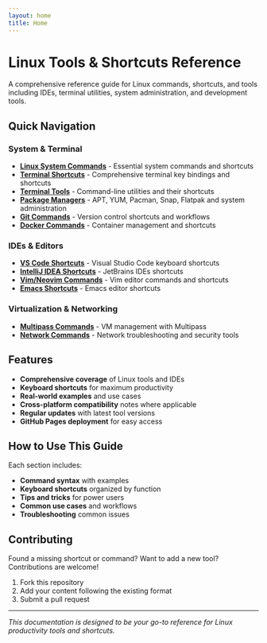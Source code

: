 ```yaml
---
layout: home
title: Home
---
```


# Linux Tools & Shortcuts Reference

A comprehensive reference guide for Linux commands, shortcuts, and tools including IDEs, terminal utilities, system administration, and development tools.

## Quick Navigation

### System & Terminal
- [**Linux System Commands**](/docs/linux-commands/) - Essential system commands and shortcuts
- [**Terminal Shortcuts**](/docs/terminal-shortcuts/) - Comprehensive terminal key bindings and shortcuts
- [**Terminal Tools**](/docs/terminal-tools/) - Command-line utilities and their shortcuts
- [**Package Managers**](/docs/package-managers/) - APT, YUM, Pacman, Snap, Flatpak and system administration
- [**Git Commands**](/docs/git-commands/) - Version control shortcuts and workflows
- [**Docker Commands**](/docs/docker-commands/) - Container management and shortcuts

### IDEs & Editors
- [**VS Code Shortcuts**](/docs/vscode-shortcuts/) - Visual Studio Code keyboard shortcuts
- [**IntelliJ IDEA Shortcuts**](/docs/intellij-shortcuts/) - JetBrains IDEs shortcuts
- [**Vim/Neovim Commands**](/docs/vim-commands/) - Vim editor commands and shortcuts
- [**Emacs Shortcuts**](/docs/emacs-shortcuts/) - Emacs editor shortcuts

### Virtualization & Networking
- [**Multipass Commands**](/docs/multipass-commands/) - VM management with Multipass
- [**Network Commands**](/docs/network-commands/) - Network troubleshooting and security tools

## Features

- **Comprehensive coverage** of Linux tools and IDEs
- **Keyboard shortcuts** for maximum productivity
- **Real-world examples** and use cases
- **Cross-platform compatibility** notes where applicable
- **Regular updates** with latest tool versions
- **GitHub Pages deployment** for easy access

## How to Use This Guide

Each section includes:
- **Command syntax** with examples
- **Keyboard shortcuts** organized by function
- **Tips and tricks** for power users
- **Common use cases** and workflows
- **Troubleshooting** common issues

## Contributing

Found a missing shortcut or command? Want to add a new tool? Contributions are welcome!

1. Fork this repository
2. Add your content following the existing format
3. Submit a pull request

---

*This documentation is designed to be your go-to reference for Linux productivity tools and shortcuts.*
